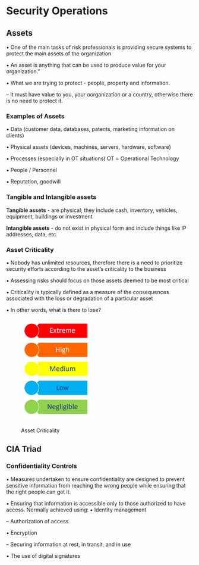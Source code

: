 # Security Operations

## Assets

▪ One of the main tasks of risk professionals is providing secure systems to protect the main assets of the organization&#x20;

▪ An asset is anything that can be used to produce value for your organization.”&#x20;

▪ What we are trying to protect - people, property and information.&#x20;

– It must have value to you, your oorganization or a country, otherwise there is no need to protect it.

### Examples of Assets

▪ Data (customer data, databases, patents, marketing information on clients)&#x20;

▪ Physical assets (devices, machines, servers, hardware, software)&#x20;

▪ Processes (especially in OT situations) OT = Operational Technology

▪ People / Personnel&#x20;

▪ Reputation, goodwill

### Tangible and Intangible assets

**Tangible assets** - are physical; they include cash, inventory, vehicles, equipment, buildings or investment

**Intangible assets** - do not exist in physical form and include things like IP addresses, data, etc.

### Asset Criticality

▪ Nobody has unlimited resources, therefore there is a need to prioritize security efforts according to the asset’s criticality to the business&#x20;

▪ Assessing risks should focus on those assets deemed to be most critical&#x20;

▪ Criticality is typically defined as a measure of the consequences associated with the loss or degradation of a particular asset&#x20;

▪ In other words, what is there to lose?

<figure><img src="../../.gitbook/assets/image (9).png" alt=""><figcaption><p>Asset Criticality</p></figcaption></figure>

## CIA Triad

### Confidentiality Controls

▪ Measures undertaken to ensure confidentiality are designed to prevent sensitive information from reaching the wrong people while ensuring that the right people can get it.&#x20;

▪ Ensuring that information is accessible only to those authorized to have access. Normally achieved using: ▪ Identity management&#x20;

– Authorization of access&#x20;

▪ Encryption&#x20;

– Securing information at rest, in transit, and in use&#x20;

▪ The use of digital signatures
